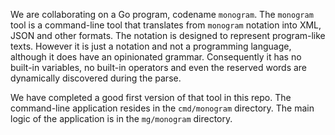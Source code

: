 We are collaborating on a Go program, codename `monogram`. The `monogram` tool
is a command-line tool that translates from `monogram` notation into XML, JSON
and other formats. The notation is designed to represent program-like texts.
However it is just a notation and not a programming language, although it does
have an opinionated grammar. Consequently it has no built-in variables, no
built-in operators and even the reserved words are dynamically discovered during
the parse.

We have completed a good first version of that tool in this repo. The command-line
application resides in the `cmd/monogram` directory. The main logic of the
application is in the `mg/monogram` directory.


